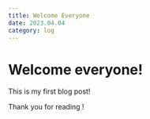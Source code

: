 ```yaml
---
title: Welcome Everyone
date: 2023.04.04
category: log
---
```


# Welcome everyone!

This is my first blog post!

Thank you for reading !
